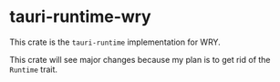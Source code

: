 # tauri-runtime-wry

This crate is the `tauri-runtime` implementation for WRY.

This crate will see major changes because my plan is to get rid of the `Runtime` trait.
